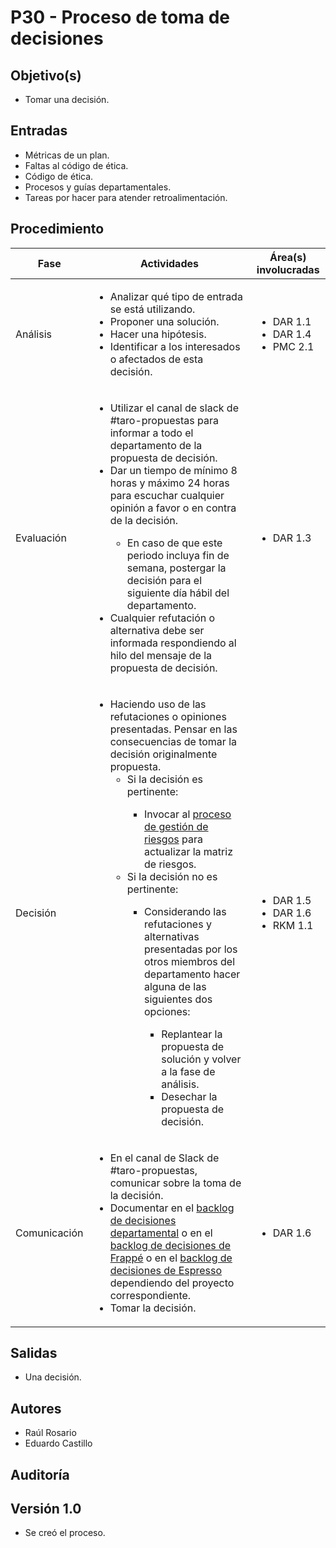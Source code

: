 
# P30 - Proceso de toma de decisiones

## Objetivo(s)

- Tomar una decisión.

## Entradas

- Métricas de un plan.
- Faltas al código de ética.
- Código de ética.
- Procesos y guías departamentales.
- Tareas por hacer para atender retroalimentación.

## Procedimiento



<table>
  <thead>
    <th>Fase</th>
    <th>Actividades</th>
    <th>Área(s) involucradas</th>
  </thead>

  <tbody>
    <tr>
      <td>Análisis</td>
      <td>
        <ul align="left">
          <li>Analizar qué tipo de entrada se está utilizando.</li>
          <li>Proponer una solución.</li>
          <li>Hacer una hipótesis.</li>
          <li>Identificar a los interesados o afectados de esta decisión.</li>
        </ul>
      </td>
      <td>
        <ul>
          <li>DAR 1.1</li>
          <li>DAR 1.4</li>
          <li>PMC 2.1</li>
        </ul>
      </td>
    </tr>
    <tr>
      <td>Evaluación</td>
      <td>
        <ul align="left">
          <li>Utilizar el canal de slack de #taro-propuestas para informar a todo el departamento de la propuesta de  decisión.</li>
          <li>Dar un tiempo de mínimo 8 horas y máximo 24 horas para escuchar cualquier opinión a favor o en contra de la decisión.</li>
            <ul>
              <li>En caso de que este periodo incluya fin de semana, postergar la decisión para el siguiente día hábil del departamento.</li>
            </ul>
          <li>Cualquier refutación o alternativa debe ser informada respondiendo al hilo del mensaje de la propuesta de decisión.</li>
        </ul>
      </td>
      <td>
        <ul>
          <li>DAR 1.3</li>
        </ul>
      </td>
    </tr>
    <tr>
      <td>Decisión</td>
      <td>
        <ul align="left">
          <li>Haciendo uso de las refutaciones o opiniones presentadas. Pensar en las consecuencias de tomar la decisión originalmente propuesta.
            <ul>
              <li>Si la decisión es pertinente:</li>
                <ul>
                  <li>Invocar al <a href="./P08-proceso-gestion-riesgos">proceso de gestión de riesgos</a> para actualizar la matriz de riesgos.</li>
                </ul>
              <li>Si la decisión no es pertinente:</li>
                <ul>
                  <li>Considerando las refutaciones y alternativas presentadas por los otros miembros del departamento hacer alguna de las siguientes dos opciones:</li>
                  <ul>
                    <li>Replantear la propuesta de solución y volver a la fase de análisis.</li>
                    <li>Desechar la propuesta de decisión.</li>
                  </ul>
                </ul>
            </ul>
          </li>
        </ul>
      </td>
      <td>
        <ul>
          <li>DAR 1.5</li>
          <li>DAR 1.6</li>
          <li>RKM 1.1</li>
        </ul>
      </td>
    </tr>
    <tr>
      <td>Comunicación</td>
      <td>
        <ul align="left">
          <li>En el canal de Slack de #taro-propuestas, comunicar sobre la toma de la decisión.</li>
          <li>Documentar en el <a href="https://docs.google.com/spreadsheets/d/1SIO7qeEihTUOkOuSJZM-Lc6AryG9LPsFKonwZ_kYtCg/edit#gid=597584843">backlog de decisiones departamental</a> o en el <a href="https://docs.google.com/spreadsheets/d/1p8eNzn0IgJH-SGfaK-i6bGYGC0DOQpu-bQXMhOE0LYU/edit#gid=540680903">backlog de decisiones de Frappé</a> o en el <a href="https://docs.google.com/spreadsheets/d/1n6PMomqQTDm6H63FSoyWhuyGEX2YNRk_ZnLx1ZDeG1A/edit#gid=1733685017">backlog de decisiones de Espresso </a>dependiendo del proyecto correspondiente.</li>
          <li>Tomar la decisión.</li>
        </ul>
      </td>
      <td>
        <ul>
          <li>DAR 1.6</li>
        </ul>
      </td>
    </tr>
  </tbody>
</table>

## Salidas

- Una decisión.

## Autores

- Raúl Rosario
- Eduardo Castillo

## Auditoría


## Versión 1.0
  - Se creó el proceso.